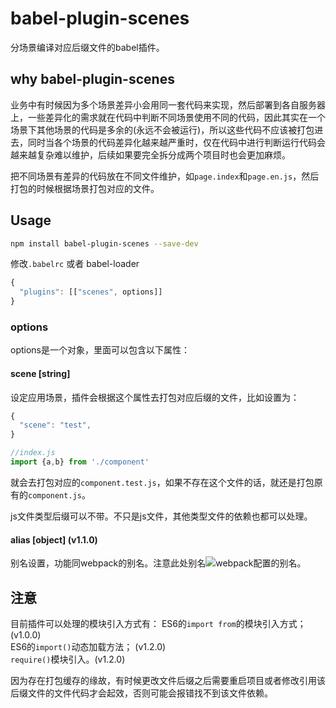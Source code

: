 # babel-plugin-scenes

分场景编译对应后缀文件的babel插件。

## why babel-plugin-scenes

业务中有时候因为多个场景差异小会用同一套代码来实现，然后部署到各自服务器上，一些差异化的需求就在代码中判断不同场景使用不同的代码，因此其实在一个场景下其他场景的代码是多余的(永远不会被运行)，所以这些代码不应该被打包进去，同时当各个场景的代码差异化越来越严重时，仅在代码中进行判断运行代码会越来越复杂难以维护，后续如果要完全拆分成两个项目时也会更加麻烦。

把不同场景有差异的代码放在不同文件维护，如`page.index`和`page.en.js`，然后打包的时候根据场景打包对应的文件。

## Usage
```bash
npm install babel-plugin-scenes --save-dev
```
修改`.babelrc` 或者 babel-loader
```js
{
  "plugins": [["scenes", options]]
}
```
### options
options是一个对象，里面可以包含以下属性：

#### scene [string]

设定应用场景，插件会根据这个属性去打包对应后缀的文件，比如设置为：
```javascript
{
  "scene": "test",
}

//index.js
import {a,b} from './component'
```
就会去打包对应的`component.test.js`，如果不存在这个文件的话，就还是打包原有的`component.js`。

js文件类型后缀可以不带。不只是js文件，其他类型文件的依赖也都可以处理。

#### alias [object] (v1.1.0)

别名设置，功能同webpack的别名。注意此处别名![](http://latex.codecogs.com/gif.latex?\\supseteq)webpack配置的别名。

## 注意

目前插件可以处理的模块引入方式有：
ES6的`import from`的模块引入方式；(v1.0.0)<br>
ES6的`import()`动态加载方法； (v1.2.0)<br>
`require()`模块引入。(v1.2.0)<br>

因为存在打包缓存的缘故，有时候更改文件后缀之后需要重启项目或者修改引用该后缀文件的文件代码才会起效，否则可能会报错找不到该文件依赖。